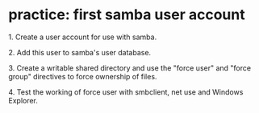 # practice: first samba user account

1\. Create a user account for use with samba.

2\. Add this user to samba\'s user database.

3\. Create a writable shared directory and use the \"force user\" and
\"force group\" directives to force ownership of files.

4\. Test the working of force user with smbclient, net use and Windows
Explorer.
